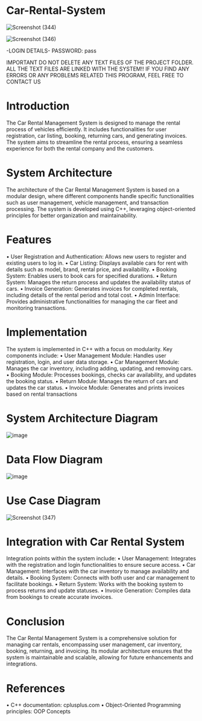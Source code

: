 # Car-Rental-System

![Screenshot (344)](https://github.com/SonawaneAshwini/Car-Rental-System/assets/172588428/50c4f2ff-d4f3-4987-9799-256b53e68cb2)




![Screenshot (346)](https://github.com/SonawaneAshwini/Car-Rental-System/assets/172588428/7ddb7a6d-d6ea-4597-a69e-58cd5716d10d)


-LOGIN DETAILS-
PASSWORD: pass

IMPORTANT
DO NOT DELETE ANY TEXT FILES OF THE PROJECT FOLDER.
ALL THE TEXT FILES ARE LINKED WITH THE SYSTEM!!
IF YOU FIND ANY ERRORS OR ANY PROBLEMS RELATED THIS PROGRAM, FEEL FREE TO CONTACT US





# Introduction
The Car Rental Management System is designed to manage the rental process of vehicles efficiently. 
It includes functionalities for user registration, car listing, booking, returning cars, and generating invoices. 
The system aims to streamline the rental process, ensuring a seamless experience for both the rental company and the customers.

# System Architecture
The architecture of the Car Rental Management System is based on a modular design, where different components handle specific functionalities such as user management, vehicle management, and transaction processing. The system is developed using C++, leveraging object-oriented principles for better organization and maintainability.

# Features
•	User Registration and Authentication: Allows new users to register and existing users to log in.
•	Car Listing: Displays available cars for rent with details such as model, brand, rental price, and availability.
•	Booking System: Enables users to book cars for specified durations.
•	Return System: Manages the return process and updates the availability status of cars.
•	Invoice Generation: Generates invoices for completed rentals, including details of the rental period and total cost.
•	Admin Interface: Provides administrative functionalities for managing the car fleet and monitoring transactions.

# Implementation
The system is implemented in C++ with a focus on modularity. Key components include:
•	User Management Module: Handles user registration, login, and user data storage.
•	Car Management Module: Manages the car inventory, including adding, updating, and removing cars.
•	Booking Module: Processes bookings, checks car availability, and updates the booking status.
•	Return Module: Manages the return of cars and updates the car status.
•	Invoice Module: Generates and prints invoices based on rental transactions



# System Architecture Diagram

![image](https://github.com/SonawaneAshwini/Car-Rental-System/assets/172588428/dcf570d8-a023-488b-ac03-9264e112f97c)


 
# Data Flow Diagram

![image](https://github.com/SonawaneAshwini/Car-Rental-System/assets/172588428/dd397739-b99e-4777-af1d-0794ad6ac535)


# Use Case Diagram

![Screenshot (347)](https://github.com/SonawaneAshwini/Car-Rental-System/assets/172588428/365a6302-8f7f-4037-9225-ed4ae1d03cad)



 



# Integration with Car Rental System
Integration points within the system include:
•	User Management: Integrates with the registration and login functionalities to ensure secure access.
•	Car Management: Interfaces with the car inventory to manage availability and details.
•	Booking System: Connects with both user and car management to facilitate bookings.
•	Return System: Works with the booking system to process returns and update statuses.
•	Invoice Generation: Compiles data from bookings to create accurate invoices.

# Conclusion
The Car Rental Management System is a comprehensive solution for managing car rentals, encompassing user management, car inventory, booking, returning, and invoicing. Its modular architecture ensures that the system is maintainable and scalable, allowing for future enhancements and integrations.

# References
•	C++ documentation: cplusplus.com
•	Object-Oriented Programming principles: OOP Concepts







